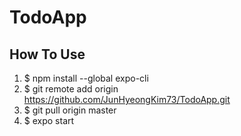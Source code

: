 # TodoApp
## How To Use
1. $ npm install --global expo-cli  
2. $ git remote add origin https://github.com/JunHyeongKim73/TodoApp.git
3. $ git pull origin master
4. $ expo start
